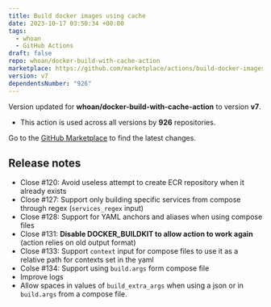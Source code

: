 ```yaml
---
title: Build docker images using cache
date: 2023-10-17 03:50:34 +00:00
tags:
  - whoan
  - GitHub Actions
draft: false
repo: whoan/docker-build-with-cache-action
marketplace: https://github.com/marketplace/actions/build-docker-images-using-cache
version: v7
dependentsNumber: "926"
---
```



Version updated for **whoan/docker-build-with-cache-action** to version **v7**.
- This action is used across all versions by **926** repositories.

Go to the [GitHub Marketplace](https://github.com/marketplace/actions/build-docker-images-using-cache) to find the latest changes.

## Release notes

- Close #120: Avoid useless attempt to create ECR repository when it already exists
- Close #127: Support only building specific services from compose through regex (`services_regex` input)
- Close #128: Support for YAML anchors and aliases when using compose files
- Close #131: **Disable DOCKER_BUILDKIT to allow action to work again** (action relies on old output format)
- Close #133: Support `context` input for compose files to use it as a relative path for contexts set in the yaml
- Colse #134: Support using `build.args` form compose file
- Improve logs
- Allow spaces in values of `build_extra_args` when using a json or in `build.args` from a compose file.
